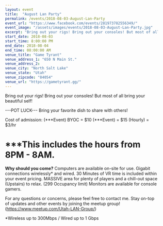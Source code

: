```yaml
---
layout: event
title:  "August Lan Party"
permalink: /events/2018-08-03-August-Lan-Party
event_url: "https://www.facebook.com/events/281973782556349/"
event_image: "/assets/images/events/2018-08-03-August-Lan-Party.jpg"
excerpt: "Bring out your rigs! Bring out your consoles! But most of all bring your beautiful self!"
start_date: 2018-08-03
start_time: 8:00:00 PM
end_date: 2018-08-04
end_time: 08:00:00 AM
venue_title: "Game Tyrant"
venue_address_1: "650 N Main St."
venue_address_2:
venue_city: "North Salt Lake"
venue_state: "Utah"
venue_zipcode: "84054"
venue_url: "https://gametyrant.gg/"
---
```


Bring out your rigs!
Bring out your consoles!
But most of all bring your beautiful self!

---POT LUCK---
Bring your favorite dish to share with others!

Cost of admission:
(***Event) BYOC = $10
(***Event) = $15
(Hourly) = $3/hr

***This includes the hours from 8PM - 8AM.
======

**Why should you come?**
Computers are available on-site for use.
Gigabit connections wirelessly* and wired.
30 Minutes of VR time is included within your event pricing.
MASSIVE area for plenty of players and a chill-out space (Upstairs) to relax. (299 Occupancy limit)
Monitors are available for console gamers.

For any questions or concerns, please feel free to contact me.
Stay on-top of updates and other events by joining the meetup group! (https://www.meetup.com/Utah-LAN-Group/)

*Wireless up to 300Mbps / Wired up to 1 Gbps